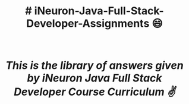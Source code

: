<h1 align="center"><b># iNeuron-Java-Full-Stack-Developer-Assignments 😄<b><h1>
<h5 align = "center">This is the library of answers given by iNeuron Java Full Stack Developer Course Curriculum ✌️ <h5>

